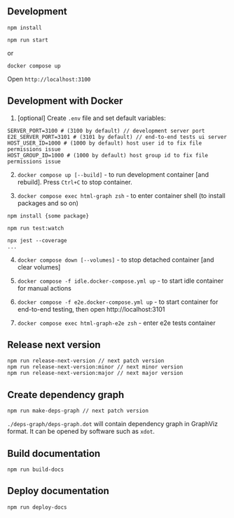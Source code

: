 ## Development

```
npm install

npm run start
```

or

```
docker compose up
```

Open `http://localhost:3100`

## Development with Docker

1. [optional] Create `.env` file and set default variables:

```
SERVER_PORT=3100 # (3100 by default) // development server port
E2E_SERVER_PORT=3101 # (3101 by default) // end-to-end tests ui server
HOST_USER_ID=1000 # (1000 by default) host user id to fix file permissions issue
HOST_GROUP_ID=1000 # (1000 by default) host group id to fix file permissions issue
```

2. `docker compose up [--build]` - to run development container [and rebuild]. Press `Ctrl+C` to stop container.

3. `docker compose exec html-graph zsh` - to enter container shell (to install packages and so on)

```
npm install {some package}

npm run test:watch

npx jest --coverage
...
```

4. `docker compose down [--volumes]` - to stop detached container [and clear volumes]

5. `docker compose -f idle.docker-compose.yml up` - to start idle container for manual actions

6. `docker compose -f e2e.docker-compose.yml up` - to start container for end-to-end testing, then open http://localhost:3101

7. `docker compose exec html-graph-e2e zsh` - enter e2e tests container

## Release next version

```
npm run release-next-version // next patch version
npm run release-next-version:minor // next minor version
npm run release-next-version:major // next major version
```

## Create dependency graph

```
npm run make-deps-graph // next patch version
```

`./deps-graph/deps-graph.dot` will contain dependency graph in GraphViz format. It can be opened by software such as `xdot`.

## Build documentation

```
npm run build-docs
```

## Deploy documentation

```
npm run deploy-docs
```
